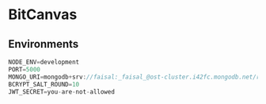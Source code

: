 # BitCanvas

## Environments

```ts
NODE_ENV=development
PORT=5000
MONGO_URI=mongodb+srv://faisal:_faisal_@ost-cluster.i42fc.mongodb.net/ray-shade?retryWrites=true&w=majority
BCRYPT_SALT_ROUND=10
JWT_SECRET=you-are-not-allowed

```
